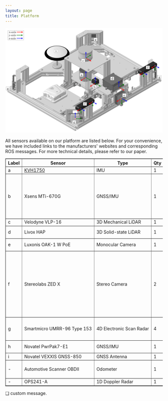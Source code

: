 ```yaml
---
layout: page
title: Platform
---
```


<div style="text-align: center;">
  <img src="/assets/img/coordsys.png" alt="NavINST platform" width="640">
</div>

All sensors available on our platform are listed below. For your convenience, we have included links to the manufacturers' websites and corresponding ROS messages. For more technical details, please refer to our paper.

<div style="width: 100%; overflow-x: auto;">
  <table border="1" cellspacing="0" cellpadding="5" style="width: 1280px; margin: 0 auto;">
    <thead>
      <tr>
        <th>Label</th>
        <th>Sensor</th>
        <th>Type</th>
        <th>Qty</th>
        <th>Hz</th>
        <th>Topic Name</th>
        <th>Message Type</th>
      </tr>
    </thead>
    <tbody>
      <tr>
        <td>a</td>
        <td><a href="https://novatel.com/products/gnss-inertial-navigation-systems/imus/kvh1750" target="_blank">KVH1750</a></td>
        <td>IMU</td>
        <td>1</td>
        <td>200</td>
        <td>/novatel/imu</td>
        <td><a href="https://docs.ros.org/en/noetic/api/sensor_msgs/html/msg/Imu.html" target="_blank">sensor_msgs/Imu</a></td>
      </tr>
      <tr>
        <td>b</td>
        <td>Xsens MTi-670G</td>
        <td>GNSS/IMU</td>
        <td>1</td>
        <td>100</td>
        <td>
          /xsens/imu<br/>
          /xsens/gnss<br/>
          /xsens/mag<br/>
          /xsens/pressure<br/>
          /xsens/temperature<br/>
          /xsens/filter/quaternion<br/>
          /xsens/filter/positionlla<br/>
          /xsens/filter/twist
        </td>
        <td>
          sensor_msgs/Imu<br/>
          sensor_msgs/NavSatFix<br/>
          geometry_msgs/Vector3Stamped<br/>
          sensor_msgs/FluidPressure<br/>
          sensor_msgs/Temperature<br/>
          geometry_msgs/QuaternionStamped<br/>
          geometry_msgs/Vector3Stamped<br/>
          geometry_msgs/TwistStamped
        </td>
      </tr>
      <tr>
        <td>c</td>
        <td>Velodyne VLP-16</td>
        <td>3D Mechanical LiDAR</td>
        <td>1</td>
        <td>10</td>
        <td>/velodyne/lidar/points</td>
        <td>sensor_msgs/PointCloud2</td>
      </tr>
      <tr>
        <td>d</td>
        <td>Livox HAP</td>
        <td>3D Solid-state LiDAR</td>
        <td>1</td>
        <td>10</td>
        <td>
          /livox/lidar/points<br/>
          /livox/lidar/imu
        </td>
        <td>
          sensor_msgs/PointCloud2<br/>
          sensor_msgs/Imu
        </td>
      </tr>
      <tr>
        <td>e</td>
        <td>Luxonis OAK-1 W PoE</td>
        <td>Monocular Camera</td>
        <td>1</td>
        <td>30</td>
        <td>
          /oak/camera_info<br/>
          /oak/image_raw_color/compressed
        </td>
        <td>
          sensor_msgs/CameraInfo<br/>
          sensor_msgs/CompressedImage
        </td>
      </tr>
      <tr>
        <td>f</td>
        <td>Stereolabs ZED X</td>
        <td>Stereo Camera</td>
        <td>2</td>
        <td>15</td>
        <td>
          /zedx_left/imu<br/>
          /zedx_left/temperature<br/>
          /zedx_left/camera_left/camera_info<br/>
          /zedx_left/camera_left/image_raw_color/compressed<br/>
          /zedx_left/camera_right/camera_info<br/>
          /zedx_left/camera_right/image_raw_color/compressed<br/>
          /zedx_right/imu<br/>
          /zedx_right/temperature<br/>
          /zedx_right/camera_left/camera_info<br/>
          /zedx_right/camera_left/image_raw_color/compressed<br/>
          /zedx_right/camera_right/camera_info<br/>
          /zedx_right/camera_right/image_raw_color/compressed
        </td>
        <td>
          sensor_msgs/Imu<br/>
          sensor_msgs/Temperature<br/>
          sensor_msgs/CameraInfo<br/>
          sensor_msgs/CompressedImage<br/>
          sensor_msgs/CameraInfo<br/>
          sensor_msgs/CompressedImage<br/>
          sensor_msgs/Imu<br/>
          sensor_msgs/Temperature<br/>
          sensor_msgs/CameraInfo<br/>
          sensor_msgs/CompressedImage<br/>
          sensor_msgs/CameraInfo<br/>
          sensor_msgs/CompressedImage
        </td>
      </tr>
      <tr>
        <td>g</td>
        <td>Smartmicro UMRR-96 Type 153</td>
        <td>4D Electronic Scan Radar</td>
        <td>4</td>
        <td>20</td>
        <td>
          /smartmicro/radar/front_left<br/>
          /smartmicro/radar/front_right<br/>
          /smartmicro/radar/rear_left<br/>
          /smartmicro/radar/rear_right
        </td>
        <td>sensor_msgs/PointCloud2</td>
      </tr>
      <tr>
        <td>h</td>
        <td>Novatel PwrPak7-E1</td>
        <td>GNSS/IMU</td>
        <td>1</td>
        <td>50</td>
        <td>
          /novatel/imu<br/>
          /novatel/gps
        </td>
        <td>
          sensor_msgs/Imu<br/>
          gps_common/GPSFix
        </td>
      </tr>
      <tr>
        <td>i</td>
        <td>Novatel VEXXIS GNSS-850</td>
        <td>GNSS Antenna</td>
        <td>1</td>
        <td>-</td>
        <td>-</td>
        <td>-</td>
      </tr>
      <tr>
        <td>-</td>
        <td>Automotive Scanner OBDII</td>
        <td>Odometer</td>
        <td>1</td>
        <td>16</td>
        <td>
          /obd2/speed<br/>
          /obd2/rpm<br/>
          /obd2/maf
        </td>
        <td>❑</td>
      </tr>
      <tr>
        <td>-</td>
        <td>OPS241-A</td>
        <td>1D Doppler Radar</td>
        <td>1</td>
        <td>18</td>
        <td>/omnipresense/radar/front_bumper</td>
        <td>❑</td>
      </tr>
    </tbody>
  </table>
  <p>❑ custom message.</p>
</div>



